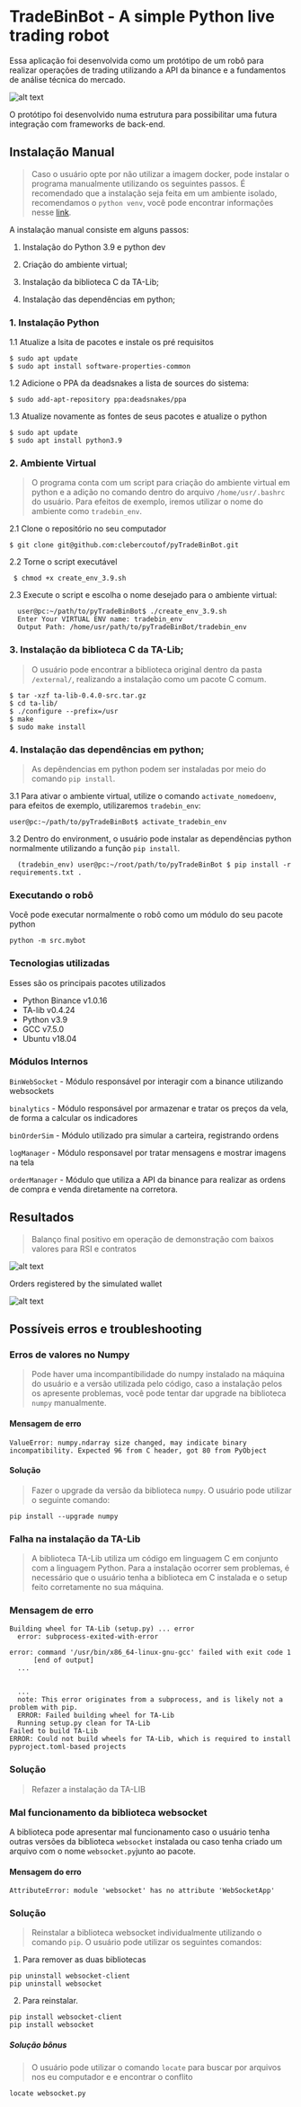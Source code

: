 # TradeBinBot - A simple Python live trading robot

  Essa aplicação foi desenvolvida como um protótipo de um robô para realizar operações de trading utilizando a API da binance e a fundamentos de análise técnica do mercado.

  ![alt text](images/RUNNING-BOT.png)

  O protótipo foi desenvolvido numa estrutura para possibilitar uma futura integração com frameworks de back-end.

## Instalação Manual
 > Caso o usuário opte por não utilizar a imagem  docker, pode instalar o programa manualmente utilizando os seguintes passos.
 > É recomendado que a instalação seja feita em um ambiente isolado, recomendamos o `python venv`, você pode encontrar informações nesse  [link](https://docs.python.org/3/library/venv.html).

A instalação manual consiste em alguns passos:

1. Instalação do Python 3.9 e python dev

2. Criação do ambiente virtual; 

3. Instalação da biblioteca C da TA-Lib;

4. Instalação das dependências em python;

### 1. Instalação Python
1.1 Atualize a lsita de pacotes e instale os pré requisitos
```
$ sudo apt update
$ sudo apt install software-properties-common
```

1.2 Adicione o PPA da deadsnakes a lista de sources do sistema:
```
$ sudo add-apt-repository ppa:deadsnakes/ppa
```
1.3 Atualize novamente as fontes de seus pacotes e atualize o python
```
$ sudo apt update 
$ sudo apt install python3.9 
```
### 2. Ambiente Virtual
> O programa conta com um script para criação do ambiente virtual em python e a adição no comando dentro do arquivo `/home/usr/.bashrc` do usuário. Para efeitos de exemplo, iremos utilizar o nome do ambiente como `tradebin_env`.

2.1 Clone o repositório no seu computador
```
$ git clone git@github.com:clebercoutof/pyTradeBinBot.git
```

2.2 Torne o script executável
 ```
  $ chmod +x create_env_3.9.sh 
 ```
2.3 Execute o script e escolha o nome desejado para o ambiente virtual:
```
  user@pc:~/path/to/pyTradeBinBot$ ./create_env_3.9.sh 
  Enter Your VIRTUAL ENV name: tradebin_env
  Output Path: /home/usr/path/to/pyTradeBinBot/tradebin_env
```

### 3. Instalação da biblioteca C da TA-Lib;
> O usuário pode encontrar a biblioteca original dentro da pasta `/external/`, realizando a instalação como um pacote C comum.

  ```
$ tar -xzf ta-lib-0.4.0-src.tar.gz
$ cd ta-lib/
$ ./configure --prefix=/usr
$ make
$ sudo make install
```
### 4. Instalação das dependências em python;
 > As depêndencias em python podem ser instaladas por meio do comando `pip install`.

3.1 Para ativar o ambiente virtual, utilize o comando `activate_nomedoenv`, para efeitos de exemplo, utilizaremos `tradebin_env`:

 ```
 user@pc:~/path/to/pyTradeBinBot$ activate_tradebin_env
 ```
3.2 Dentro do environment, o usuário pode instalar as dependências python normalmente utilizando a função `pip install`.

```
  (tradebin_env) user@pc:~/root/path/to/pyTradeBinBot $ pip install -r requirements.txt .
```

### Executando o robô
Você pode executar normalmente o robô como um módulo do seu pacote python
```
python -m src.mybot
```

### Tecnologias utilizadas
Esses são os principais pacotes utilizados

 - Python Binance v1.0.16
 - TA-lib v0.4.24
 - Python v3.9
 - GCC v7.5.0
 - Ubuntu v18.04 

### Módulos Internos

`BinWebSocket` - Módulo responsável por interagir com a binance utilizando websockets

`binalytics` - Módulo responsável por armazenar e tratar os preços da vela, de forma a calcular os indicadores

`binOrderSim` - Módulo utilizado pra simular a carteira, registrando ordens

`logManager` - Módulo responsavel por tratar mensagens e mostrar imagens na tela

`orderManager` - Módulo que utiliza a API da binance para realizar as ordens de compra e venda diretamente na corretora.

## Resultados

  >Balanço final positivo em operação de demonstração com baixos valores para RSI e contratos

![alt text](images/SUCCESS%20TEST%201.png)

  Orders registered by the simulated wallet 

![alt text](images/LIVE_ORDER_REGISTER.png)


## Possíveis erros e troubleshooting 

### Erros de valores no Numpy
> Pode haver uma incompantibilidade do numpy instalado na máquina  do usuário e a versão utilizada pelo código, caso a instalação pelos os apresente problemas, você pode tentar dar upgrade na biblioteca `numpy` manualmente.

#### Mensagem de erro
```
ValueError: numpy.ndarray size changed, may indicate binary incompatibility. Expected 96 from C header, got 80 from PyObject
```
#### Solução 
> Fazer o upgrade da versão da biblioteca `numpy`. O usuário pode utilizar o seguinte comando:
```
pip install --upgrade numpy
```
### Falha na instalação da TA-Lib
> A biblioteca TA-Lib utiliza um código em linguagem C em conjunto com a linguagem Python. Para a instalação ocorrer sem problemas, é necessário que o usuário tenha a biblioteca em C instalada e o setup feito corretamente no sua máquina.

### Mensagem de erro
```
Building wheel for TA-Lib (setup.py) ... error
  error: subprocess-exited-with-error

error: command '/usr/bin/x86_64-linux-gnu-gcc' failed with exit code 1
      [end of output]
  ...


  ...
  note: This error originates from a subprocess, and is likely not a problem with pip.
  ERROR: Failed building wheel for TA-Lib
  Running setup.py clean for TA-Lib
Failed to build TA-Lib
ERROR: Could not build wheels for TA-Lib, which is required to install pyproject.toml-based projects
```
### Solução 
> Refazer a instalação da TA-LIB


### Mal funcionamento da biblioteca websocket
A biblioteca pode apresentar mal funcionamento caso o usuário tenha outras versões da biblioteca `websocket` instalada ou caso tenha criado um arquivo com o nome `websocket.py`junto ao pacote.

#### Mensagem do erro
```self.ws = websocket.WebSocketApp(wsurl,on_open=self.on_open,on_message=self.on_message,on_close=self.on_close)
AttributeError: module 'websocket' has no attribute 'WebSocketApp'
```

### Solução
> Reinstalar a biblioteca websocket individualmente utilizando o comando `pip`. O usuário pode utilizar os seguintes comandos:

1. Para remover as duas bibliotecas
```
pip uninstall websocket-client
pip uninstall websocket
```
2. Para reinstalar.
```
pip install websocket-client
pip install websocket
```
##### Solução bônus
> O usuário pode utilizar o comando `locate` para buscar por arquivos nos eu computador e e encontrar o conflito
```
locate websocket.py
```




